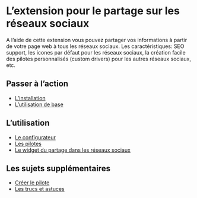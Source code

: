 L’extension pour le partage sur les réseaux sociaux
===================================================

A l’aide de cette extension vous pouvez partager vos informations à partir de votre page web à tous les réseaux sociaux.
Les caractéristiques: SEO support, les icones par défaut pour les réseaux sociaux,
la création facile des pilotes personnalisés (custom drivers) pour les autres réseaux sociaux, etc.

Passer à l’action
-----------------
* [L’installation](installation.md)
* [L’utilisation de base](basic-usage.md)

L’utilisation
-------------
* [Le configurateur](configurator.md)
* [Les pilotes](drivers.md)
* [Le widget du partage dans les réseaux sociaux](social-share-widget.md)

Les sujets supplémentaires
--------------------------
* [Créer le pilote](create-driver.md)
* [Les trucs et astuces](tips-and-tricks.md)